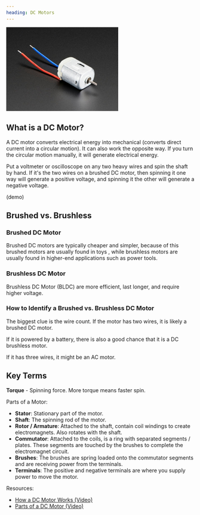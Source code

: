 ```yaml
---
heading: DC Motors
---
```


<img width="300px" src="./dc_motor.jpg"></img>

## What is a DC Motor?

A DC motor converts electrical energy into mechanical (converts direct current into a circular motion). It can also work the opposite way. If you turn the circular motion manually, it will generate electrical energy.

Put a voltmeter or oscilloscope on any two heavy wires and spin the shaft by hand. If it's the two wires on a brushed DC motor, then spinning it one way will generate a positive voltage, and spinning it the other will generate a negative voltage.

(demo)

## Brushed vs. Brushless

### Brushed DC Motor

Brushed DC motors are typically cheaper and simpler, because of this brushed motors are usually found in toys , while brushless motors are usually found in higher-end applications such as power tools.

### Brushless DC Motor

Brushless DC Motor (BLDC) are more efficient, last longer, and require higher voltage.

### How to Identify a Brushed vs. Brushless DC Motor

The biggest clue is the wire count. If the motor has two wires, it is likely a brushed DC motor.

If it is powered by a battery, there is also a good chance that it is a DC brushless motor.

If it has three wires, it might be an AC motor.

## Key Terms

**Torque** - Spinning force. More torque means faster spin.

Parts of a Motor:

- **Stator**: Stationary part of the motor.
- **Shaft**: The spinning rod of the motor.
- **Rotor / Armature**: Attached to the shaft, contain coil windings to create electromagnets. Also rotates with the shaft.
- **Commutator**: Attached to the coils, is a ring with separated segments / plates. These segments are touched by the brushes to complete the electromagnet circuit.
- **Brushes**: The brushes are spring loaded onto the commutator segments and are receiving power from the terminals.
- **Terminals**: The positive and negative terminals are where you supply power to move the motor.

Resources:

- <a href="https://www.youtube.com/watch?v=CWulQ1ZSE3c">How a DC Motor Works (Video)</a>
- <a href="https://www.youtube.com/watch?v=1AaUK6pT_cE">Parts of a DC Motor (Video)</a>
